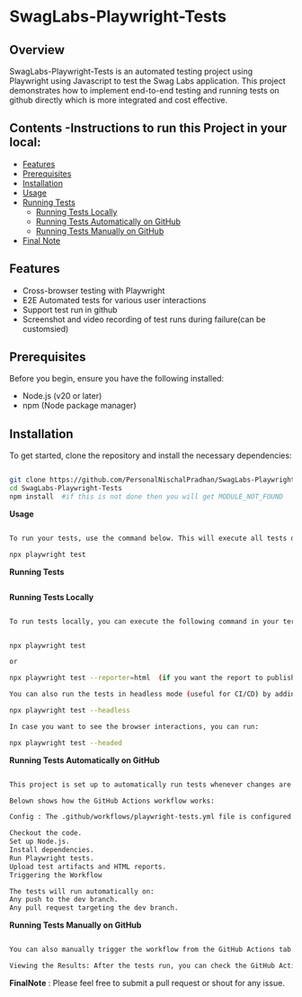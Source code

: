 # SwagLabs-Playwright-Tests

## Overview
SwagLabs-Playwright-Tests is an automated testing project using Playwright using Javascript to test the Swag Labs application. This project demonstrates how to implement end-to-end testing and running tests on github directly which is more integrated and cost effective.

## Contents -Instructions to run this Project in your local:

- [Features](#features)
- [Prerequisites](#prerequisites)
- [Installation](#installation)
- [Usage](#usage)
- [Running Tests](#running-tests)
  - [Running Tests Locally](#running-tests-locally)
  - [Running Tests Automatically on GitHub](#running-tests-automatically-on-github)
  - [Running Tests Manually on GitHub](#running-tests-manually-on-github)
- [Final Note](#finalnote)


## Features
- Cross-browser testing with Playwright
- E2E Automated tests for various user interactions
- Support test run in github
- Screenshot and video recording of test runs during failure(can be customsied)

## Prerequisites
Before you begin, ensure you have the following installed:
- Node.js (v20 or later)
- npm (Node package manager)

## Installation
To get started, clone the repository and install the necessary dependencies:

```bash

git clone https://github.com/PersonalNischalPradhan/SwagLabs-Playwright-Tests.git
cd SwagLabs-Playwright-Tests
npm install  #if this is not done then you will get MODULE_NOT_FOUND 
```
**Usage**
```bash

To run your tests, use the command below. This will execute all tests defined in the tests folder.

npx playwright test

```
**Running Tests**
```bash
```
__Running Tests Locally__
```bash

To run tests locally, you can execute the following command in your terminal:


npx playwright test

or 

npx playwright test --reporter=html  (if you want the report to publish directly after the run)

You can also run the tests in headless mode (useful for CI/CD) by adding the --headless option:

npx playwright test --headless

In case you want to see the browser interactions, you can run:

npx playwright test --headed

```
**Running Tests Automatically on GitHub**
```bash

This project is set up to automatically run tests whenever changes are pushed to the dev branch or a pull request is made. 

Belown shows how the GitHub Actions workflow works:

Config : The .github/workflows/playwright-tests.yml file is configured to:

Checkout the code.
Set up Node.js.
Install dependencies.
Run Playwright tests.
Upload test artifacts and HTML reports.
Triggering the Workflow

The tests will run automatically on:
Any push to the dev branch.
Any pull request targeting the dev branch.

```
**Running Tests Manually on GitHub**
```bash

You can also manually trigger the workflow from the GitHub Actions tab.

Viewing the Results: After the tests run, you can check the GitHub Actions page to see the test results. If tests fail, the workflow will show error logs, and you can download the HTML report from the artifacts section.

```
**FinalNote** : Please feel free to submit a pull request or shout for any issue.